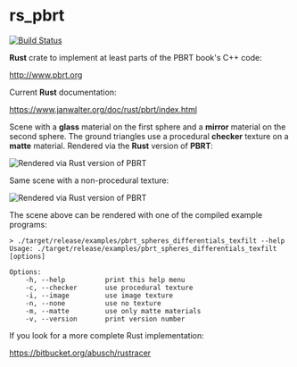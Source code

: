 # rs_pbrt

[![Build Status](https://travis-ci.org/wahn/rs_pbrt.svg?branch=master)](https://travis-ci.org/wahn/rs_pbrt)

**Rust** crate to implement at least parts of the PBRT book's C++ code:

http://www.pbrt.org

Current **Rust** documentation:

https://www.janwalter.org/doc/rust/pbrt/index.html

Scene with a **glass** material on the first sphere and a **mirror**
material on the second sphere. The ground triangles use a procedural
**checker** texture on a **matte** material. Rendered via the **Rust**
version of **PBRT**:

![Rendered via Rust version of PBRT](https://www.janwalter.org/assets/spheres-differentials-texfilt_v0_1_5.png)

Same scene with a non-procedural texture:

![Rendered via Rust version of PBRT](https://www.janwalter.org/assets/spheres-differentials-texfilt_v0_1_6.png)

The scene above can be rendered with one of the compiled example programs:

```shell
> ./target/release/examples/pbrt_spheres_differentials_texfilt --help
Usage: ./target/release/examples/pbrt_spheres_differentials_texfilt [options]

Options:
    -h, --help          print this help menu
    -c, --checker       use procedural texture
    -i, --image         use image texture
    -n, --none          use no texture
    -m, --matte         use only matte materials
    -v, --version       print version number
```

If you look for a more complete Rust implementation:

https://bitbucket.org/abusch/rustracer

